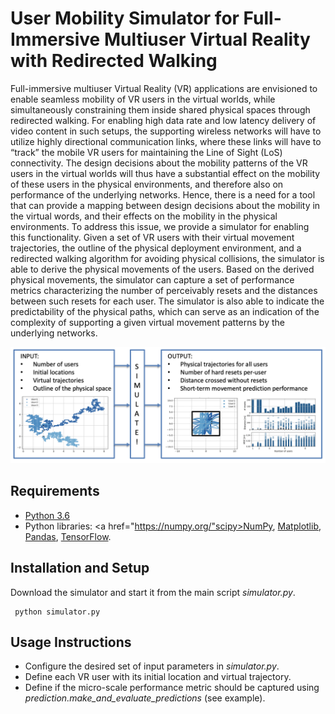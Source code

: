 # User Mobility Simulator for Full-Immersive Multiuser Virtual Reality with Redirected Walking #

<div class="align-justify"> Full-immersive multiuser Virtual Reality (VR) applications are envisioned to enable seamless mobility of VR users in the virtual worlds, while simultaneously constraining them inside shared physical spaces through redirected walking. For enabling high data rate and low latency delivery of video content in such setups, the supporting wireless networks will have to utilize highly directional communication links, where these links will have to “track” the mobile VR users for maintaining the Line of Sight (LoS) connectivity. The design decisions about the mobility patterns of the VR users in the virtual worlds will thus have a substantial effect on the mobility of these users in the physical environments, and therefore also on performance of the underlying networks. Hence, there is a need for a tool that can provide a mapping between design decisions about the mobility in the virtual words, and their effects on the mobility in the physical environments. To address this issue, we provide a simulator for enabling this functionality. Given a set of VR users with their virtual movement trajectories, the outline of the physical deployment environment, and a redirected walking algorithm for avoiding physical collisions, the simulator is able to derive the physical movements of the users. Based on the derived physical movements, the simulator can capture a set of performance metrics characterizing the number of perceivably resets and the distances between such resets for each user. The simulator is also able to indicate the predictability of the physical paths, which can serve as an indication of the complexity of supporting a given virtual movement patterns by the underlying networks.</div>

![Usage overview](overview.png)

<a name="setup"></a>
## Requirements

* <a href="https://www.python.org/downloads/release/python-360/">Python 3.6</a>
* Python libraries: <a href="https://numpy.org/"scipy>NumPy</a>, <a href="https://matplotlib.org/">Matplotlib</a>, <a href="https://pandas.pydata.org/">Pandas</a>, <a href="https://www.tensorflow.org/learn">TensorFlow</a>.

<a name="installation"></a>
## Installation and Setup

Download the simulator and start it from the main script _simulator.py_. 

```vim
 python simulator.py
```

<a name="usage"></a>
## Usage Instructions

* Configure the desired set of input parameters in _simulator.py_. 
* Define each VR user with its initial location and virtual trajectory.
* Define if the micro-scale performance metric should be captured using _prediction.make_and_evaluate_predictions_ (see example).

